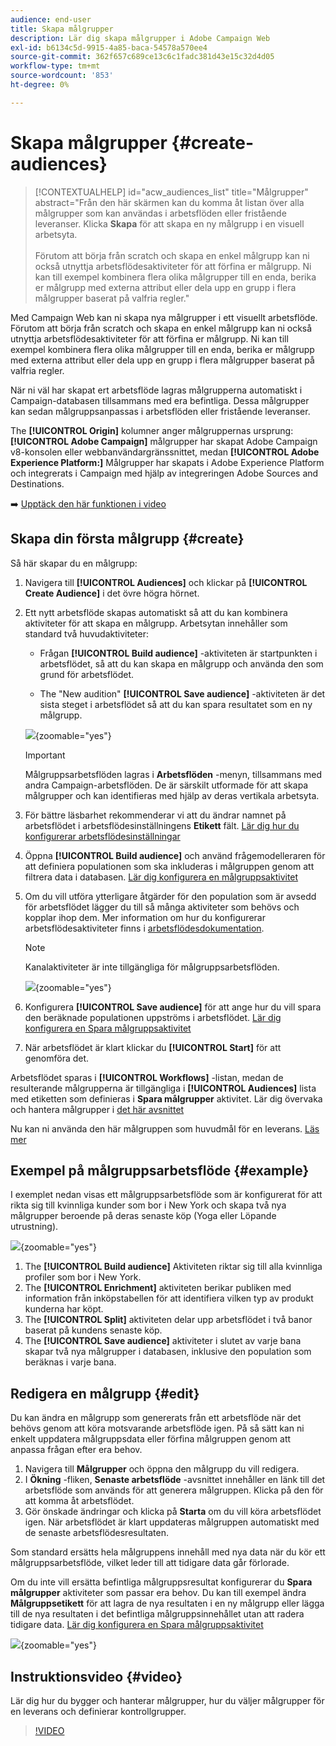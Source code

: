 ```yaml
---
audience: end-user
title: Skapa målgrupper
description: Lär dig skapa målgrupper i Adobe Campaign Web
exl-id: b6134c5d-9915-4a85-baca-54578a570ee4
source-git-commit: 362f657c689ce13c6c1fadc381d43e15c32d4d05
workflow-type: tm+mt
source-wordcount: '853'
ht-degree: 0%

---
```


# Skapa målgrupper {#create-audiences}

>[!CONTEXTUALHELP]
>id="acw_audiences_list"
>title="Målgrupper"
>abstract="Från den här skärmen kan du komma åt listan över alla målgrupper som kan användas i arbetsflöden eller fristående leveranser. Klicka **Skapa** för att skapa en ny målgrupp i en visuell arbetsyta.<br/><br/>Förutom att börja från scratch och skapa en enkel målgrupp kan ni också utnyttja arbetsflödesaktiviteter för att förfina er målgrupp. Ni kan till exempel kombinera flera olika målgrupper till en enda, berika er målgrupp med externa attribut eller dela upp en grupp i flera målgrupper baserat på valfria regler."

<!--
[!CONTEXTUALHELP]
>id="acw_audiences_create_settings"
>title="Audience settings"
>abstract="Enter the name of the audience and additional options, then click the **Create Audience** button."-->

Med Campaign Web kan ni skapa nya målgrupper i ett visuellt arbetsflöde. Förutom att börja från scratch och skapa en enkel målgrupp kan ni också utnyttja arbetsflödesaktiviteter för att förfina er målgrupp. Ni kan till exempel kombinera flera olika målgrupper till en enda, berika er målgrupp med externa attribut eller dela upp en grupp i flera målgrupper baserat på valfria regler.

När ni väl har skapat ert arbetsflöde lagras målgrupperna automatiskt i Campaign-databasen tillsammans med era befintliga. Dessa målgrupper kan sedan målgruppsanpassas i arbetsflöden eller fristående leveranser.

The **[!UICONTROL Origin]** kolumner anger målgruppernas ursprung: **[!UICONTROL Adobe Campaign]** målgrupper har skapat Adobe Campaign v8-konsolen eller webbanvändargränssnittet, medan **[!UICONTROL Adobe Experience Platform:]** Målgrupper har skapats i Adobe Experience Platform och integrerats i Campaign med hjälp av integreringen Adobe Sources and Destinations.

➡️ [Upptäck den här funktionen i video](#video)

## Skapa din första målgrupp {#create}

Så här skapar du en målgrupp:

1. Navigera till **[!UICONTROL Audiences]** och klickar på **[!UICONTROL Create Audience]** i det övre högra hörnet.

1. Ett nytt arbetsflöde skapas automatiskt så att du kan kombinera aktiviteter för att skapa en målgrupp. Arbetsytan innehåller som standard två huvudaktiviteter:

   * Frågan **[!UICONTROL Build audience]** -aktiviteten är startpunkten i arbetsflödet, så att du kan skapa en målgrupp och använda den som grund för arbetsflödet.

   * The &quot;New audition&quot; **[!UICONTROL Save audience]** -aktiviteten är det sista steget i arbetsflödet så att du kan spara resultatet som en ny målgrupp.

   ![](assets/create-audience-blank.png){zoomable=&quot;yes&quot;}

   >[!IMPORTANT]
   >
   >Målgruppsarbetsflöden lagras i **Arbetsflöden** -menyn, tillsammans med andra Campaign-arbetsflöden. De är särskilt utformade för att skapa målgrupper och kan identifieras med hjälp av deras vertikala arbetsyta.

1. För bättre läsbarhet rekommenderar vi att du ändrar namnet på arbetsflödet i arbetsflödesinställningens **Etikett** fält. [Lär dig hur du konfigurerar arbetsflödesinställningar](../workflows/workflow-settings.md)

1. Öppna **[!UICONTROL Build audience]** och använd frågemodelleraren för att definiera populationen som ska inkluderas i målgruppen genom att filtrera data i databasen. [Lär dig konfigurera en målgruppsaktivitet](../workflows/activities/build-audience.md)

1. Om du vill utföra ytterligare åtgärder för den population som är avsedd för arbetsflödet lägger du till så många aktiviteter som behövs och kopplar ihop dem. Mer information om hur du konfigurerar arbetsflödesaktiviteter finns i [arbetsflödesdokumentation](../workflows/activities/about-activities.md).

   >[!NOTE]
   >
   >Kanalaktiviteter är inte tillgängliga för målgruppsarbetsflöden.

   ![](assets/audience-creation-canvas.png){zoomable=&quot;yes&quot;}

1. Konfigurera **[!UICONTROL Save audience]** för att ange hur du vill spara den beräknade populationen uppströms i arbetsflödet. [Lär dig konfigurera en Spara målgruppsaktivitet](../workflows/activities/save-audience.md)

1. När arbetsflödet är klart klickar du **[!UICONTROL Start]** för att genomföra det.

Arbetsflödet sparas i **[!UICONTROL Workflows]** -listan, medan de resulterande målgrupperna är tillgängliga i **[!UICONTROL Audiences]** lista med etiketten som definieras i **Spara målgrupper** aktivitet. Lär dig övervaka och hantera målgrupper i [det här avsnittet](manage-audience.md)

Nu kan ni använda den här målgruppen som huvudmål för en leverans. [Läs mer](add-audience.md)

## Exempel på målgruppsarbetsflöde {#example}

I exemplet nedan visas ett målgruppsarbetsflöde som är konfigurerat för att rikta sig till kvinnliga kunder som bor i New York och skapa två nya målgrupper beroende på deras senaste köp (Yoga eller Löpande utrustning).

![](assets/audiences-example.png){zoomable=&quot;yes&quot;}

1. The **[!UICONTROL Build audience]** Aktiviteten riktar sig till alla kvinnliga profiler som bor i New York.
1. The **[!UICONTROL Enrichment]** aktiviteten berikar publiken med information från inköpstabellen för att identifiera vilken typ av produkt kunderna har köpt.
1. The **[!UICONTROL Split]** aktiviteten delar upp arbetsflödet i två banor baserat på kundens senaste köp.
1. The **[!UICONTROL Save audience]** aktiviteter i slutet av varje bana skapar två nya målgrupper i databasen, inklusive den population som beräknas i varje bana.

## Redigera en målgrupp {#edit}

Du kan ändra en målgrupp som genererats från ett arbetsflöde när det behövs genom att köra motsvarande arbetsflöde igen. På så sätt kan ni enkelt uppdatera målgruppsdata eller förfina målgruppen genom att anpassa frågan efter era behov.

1. Navigera till **Målgrupper** och öppna den målgrupp du vill redigera.
1. I **Ökning** -fliken, **Senaste arbetsflöde** -avsnittet innehåller en länk till det arbetsflöde som används för att generera målgruppen. Klicka på den för att komma åt arbetsflödet.
1. Gör önskade ändringar och klicka på **Starta** om du vill köra arbetsflödet igen. När arbetsflödet är klart uppdateras målgruppen automatiskt med de senaste arbetsflödesresultaten.

Som standard ersätts hela målgruppens innehåll med nya data när du kör ett målgruppsarbetsflöde, vilket leder till att tidigare data går förlorade.

Om du inte vill ersätta befintliga målgruppsresultat konfigurerar du **Spara målgrupper** aktiviteter som passar era behov. Du kan till exempel ändra **Målgruppsetikett** för att lagra de nya resultaten i en ny målgrupp eller lägga till de nya resultaten i det befintliga målgruppsinnehållet utan att radera tidigare data. [Lär dig konfigurera en Spara målgruppsaktivitet](../workflows/activities/save-audience.md)

![](assets/edit-audience-save.png){zoomable=&quot;yes&quot;}

## Instruktionsvideo {#video}

Lär dig hur du bygger och hanterar målgrupper, hur du väljer målgrupper för en leverans och definierar kontrollgrupper.

>[!VIDEO](https://video.tv.adobe.com/v/3425861?quality=12)
